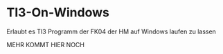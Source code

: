 # TI3-On-Windows
Erlaubt es TI3 Programm der FK04 der HM auf Windows laufen zu lassen



MEHR KOMMT HIER NOCH